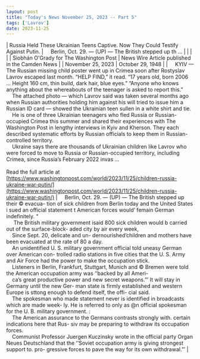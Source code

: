 ```yaml
---
layout: post
title: "Today's News November 25, 2023 -- Part 5"
tags: ['Lavrov']
date: 2023-11-25
---
```


| Russia Held These Ukrainian Teens Captive. Now They Could Testify Against Putin. | &nbsp;&nbsp;&nbsp;&nbsp;Berlin, Oct. 29. — (UP) — The British stepped up th ... |
|  |  |
| Siobhán O'Grady for The Washington Post | News Wire Article published in the Camden News |
| November 25, 2023 | October 29, 1948 |
| &nbsp;&nbsp;&nbsp;&nbsp;KYIV — The Russian missing child poster went up in Crimea soon after Rostyslav Lavrov escaped last month. “HELP FIND,” it read. “17 years old, born 2006 … Height 160 cm, thin build, dark hair, blue eyes.” “Anyone who knows anything about the whereabouts of the teenager is asked to report this.”<br>&nbsp;&nbsp;&nbsp;&nbsp;The attached photo — which Lavrov said was taken several months ago when Russian authorities holding him against his will tried to issue him a Russian ID card — showed the Ukrainian teen sullen in a white shirt and tie.<br>&nbsp;&nbsp;&nbsp;&nbsp;He is one of three Ukrainian teenagers who fled Russia or Russian-occupied Crimea this summer and shared their experiences with The Washington Post in lengthy interviews in Kyiv and Kherson. They each described systematic efforts by Russian officials to keep them in Russian-controlled territory.<br>&nbsp;&nbsp;&nbsp;&nbsp;Ukraine says there are thousands of Ukrainian children like Lavrov who were forced to move to Russia or Russian-occupied territory, including Crimea, since Russia’s February 2022 invas ...<br><br>Read the full article at<br>[https://www.washingtonpost.com/world/2023/11/25/children-russia-ukraine-war-putin/](https://www.washingtonpost.com/world/2023/11/25/children-russia-ukraine-war-putin/) | &nbsp;&nbsp;&nbsp;&nbsp;Berlin, Oct. 29. — (UP) — The British stepped up their © evacua- tion of sick children from Berlin today and the United States i sued an official statement t American forces would’ femain German indefinitely. “<br>&nbsp;&nbsp;&nbsp;&nbsp;  The British military government isaid 800 sick children would b carried out of the surface-block- aded city by air every week,<br>&nbsp;&nbsp;&nbsp;&nbsp;Since Sept. 20, delicate and un- dernourished’children and mothers have been evacuated at the rate of 80 a day.<br>&nbsp;&nbsp;&nbsp;&nbsp;An unidentified U. S. military government official told uneasy German over American  con- trolled radio stations in five cities that the U. S. Army and Air Force had the power to make the occupation stick.<br>&nbsp;&nbsp;&nbsp;&nbsp;Listeners in Berlin, Frankfurt, Stuttgart, Munich and © Bremen were told the American occupation army was ‘‘backed by all Ameri-<br>&nbsp;&nbsp;&nbsp;&nbsp;ca’s great productive power and new secret weapons.”’ It will stay in Germany until the new  Ger- man state is firmly established and western Europe is  sttong enough to defend itself, the offi- cial said.<br>&nbsp;&nbsp;&nbsp;&nbsp;The spokesman who made statement never is identified in broadcasts which are made week- ly. He is referred to only as @n official spokesman for the U. B. military government. :<br>&nbsp;&nbsp;&nbsp;&nbsp;The American assurance to the Germans contrasts strongly with. certain indications here that Rus- siv may be preparing to withdraw its occupation forces.<br>&nbsp;&nbsp;&nbsp;&nbsp;Communist Professor Juergen Kuczinsky wrote in the official party Organ Neues Deutschland that the ‘‘Soviet occupation army is giving strongest support to. pro- gressive forces to pave the way for its own withdrawal.”’  |